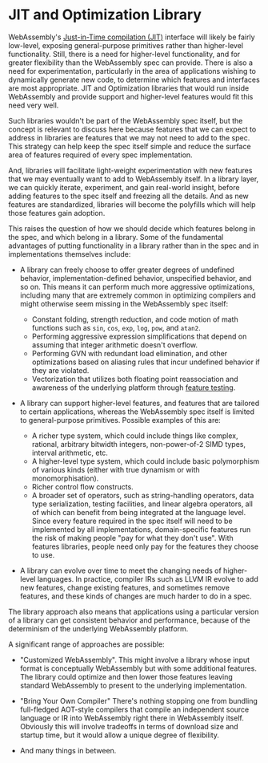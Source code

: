 # JIT and Optimization Library

WebAssembly's [Just-in-Time compilation (JIT)][future jit control]
interface will likely be fairly low-level, exposing general-purpose primitives
rather than higher-level functionality. Still, there is a need for higher-level
functionality, and for greater flexibility than the WebAssembly spec can provide.
There is also a need for experimentation, particularly in the area of
applications wishing to dynamically generate new code, to determine which features
and interfaces are most appropriate. JIT and Optimization libraries that would run
inside WebAssembly and provide support and higher-level features would fit this
need very well.

Such libraries wouldn't be part of the WebAssembly spec itself, but the concept
is relevant to discuss here because features that we can expect to address in
libraries are features that we may not need to add to the spec. This strategy
can help keep the spec itself simple and reduce the surface area of features
required of every spec implementation.

And, libraries will facilitate light-weight experimentation with new features
that we may eventually want to add to WebAssembly itself. In a library layer,
we can quickly iterate, experiment, and gain real-world insight, before adding
features to the spec itself and freezing all the details. And as new features
are standardized, libraries will become the polyfills which will help those
features gain adoption.

This raises the question of how we should decide which features belong in the
spec, and which belong in a library. Some of the fundamental advantages of
putting functionality in a library rather than in the spec and in implementations
themselves include:

 * A library can freely choose to offer greater degrees of undefined behavior,
   implementation-defined behavior, unspecified behavior, and so on. This means
   it can perform much more aggressive optimizations, including many that are
   extremely common in optimizing compilers and might otherwise seem missing in
   the WebAssembly spec itself:
    * Constant folding, strength reduction, and code motion of math functions
      such as `sin`, `cos`, `exp`, `log`, `pow`, and `atan2`.
    * Performing aggressive expression simplifications that depend on assuming
      that integer arithmetic doesn't overflow.
    * Performing GVN with redundant load elimination, and other optimizations
      based on aliasing rules that incur undefined behavior if they are violated.
    * Vectorization that utilizes both floating point reassociation and
      awareness of the underlying platform through
      [feature testing](FeatureTest.md).

 * A library can support higher-level features, and features that are tailored
   to certain applications, whereas the WebAssembly spec itself is limited to
   general-purpose primitives. Possible examples of this are:
    * A richer type system, which could include things like complex, rational,
      arbitrary bitwidth integers, non-power-of-2 SIMD types, interval
      arithmetic, etc.
    * A higher-level type system, which could include basic polymorphism of
      various kinds (either with true dynamism or with monomorphisation).
    * Richer control flow constructs.
    * A broader set of operators, such as string-handling operators,
      data type serialization, testing facilities, and linear algebra
      operators, all of which can benefit from being integrated at the
      language level.
   Since every feature required in the spec itself will need to be implemented
   by all implementations, domain-specific features run the risk of making
   people "pay for what they don't use". With features libraries, people need
   only pay for the features they choose to use.

 * A library can evolve over time to meet the changing needs of higher-level
   languages. In practice, compiler IRs such as LLVM IR evolve to add new
   features, change existing features, and sometimes remove features, and these
   kinds of changes are much harder to do in a spec.

The library approach also means that applications using a particular version
of a library can get consistent behavior and performance, because of the
determinism of the underlying WebAssembly platform.

A significant range of approaches are possible:

  * "Customized WebAssembly". This might involve a library whose input format
    is conceptually WebAssembly but with some additional features. The library
    could optimize and then lower those features leaving standard WebAssembly
    to present to the underlying implementation.

  * "Bring Your Own Compiler" There's nothing stopping one from bundling
    full-fledged AOT-style compilers that compile an independent source language
    or IR into WebAssembly right there in WebAssembly itself. Obviously this
    will involve tradeoffs in terms of download size and startup time, but it
    would allow a unique degree of flexibility.

  * And many things in between.

[future jit control]: FutureFeatures.md#platform-independent-just-in-time-jit-compilation
